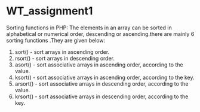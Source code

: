 # WT_assignment1
Sorting functions in PHP:
The elements in an array can be sorted in alphabetical or numerical order, descending or ascending.there are mainly 6 sorting functions .They are given below:
1) sort() - sort arrays in ascending order.
2) rsort() - sort arrays in descending order.
3) asort() - sort associative arrays in ascending order, according to the value.
4) ksort() - sort associative arrays in ascending order, according to the key.
5) arsort() - sort associative arrays in descending order, according to the value.
6) krsort() - sort associative arrays in descending order, according to the key.

